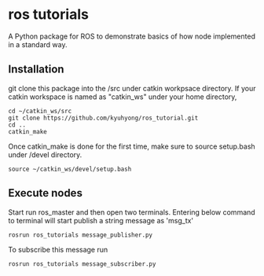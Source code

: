 # ros tutorials

A Python package for ROS to demonstrate basics of how node implemented in a standard way.

## Installation

git clone this package into the /src under catkin workpsace directory.
If your catkin workspace is named as "catkin_ws" under your home directory,

```
cd ~/catkin_ws/src
git clone https://github.com/kyuhyong/ros_tutorial.git
cd ..
catkin_make
```
Once catkin_make is done for the first time, make sure to source setup.bash under /devel directory.
```
source ~/catkin_ws/devel/setup.bash
```

## Execute nodes

Start run ros_master and then open two terminals.
Entering below command to terminal will start publish a string message as 'msg_tx'

```
rosrun ros_tutorials message_publisher.py
```

To subscribe this message run 
```
rosrun ros_tutorials message_subscriber.py
```
